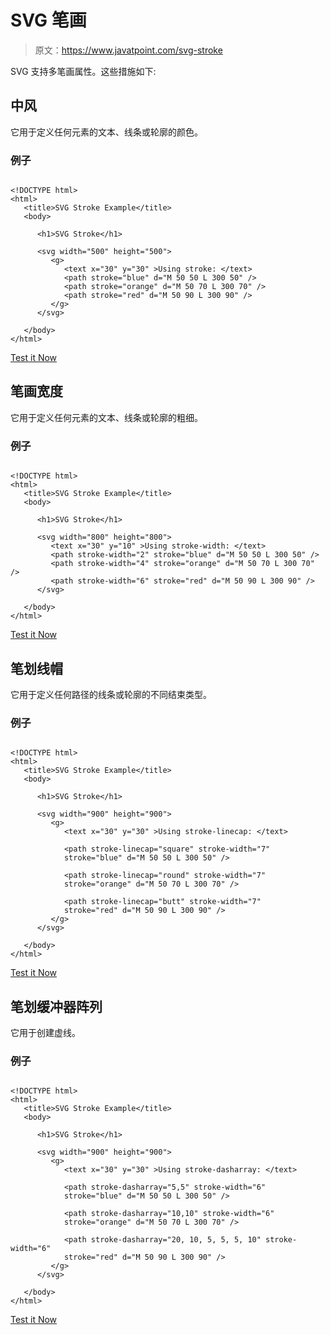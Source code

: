 # SVG 笔画

> 原文：<https://www.javatpoint.com/svg-stroke>

SVG 支持多笔画属性。这些措施如下:

## 中风

它用于定义任何元素的文本、线条或轮廓的颜色。

### 例子

```

<!DOCTYPE html>
<html>
   <title>SVG Stroke Example</title>
   <body>

      <h1>SVG Stroke</h1>

      <svg width="500" height="500">
         <g>
            <text x="30" y="30" >Using stroke: </text>
            <path stroke="blue" d="M 50 50 L 300 50" />
            <path stroke="orange" d="M 50 70 L 300 70" />
            <path stroke="red" d="M 50 90 L 300 90" />
         </g> 
      </svg>

   </body>
</html>

```

[Test it Now](https://www.javatpoint.com/oprweb/test.jsp?filename=svgstroke1)

## 笔画宽度

它用于定义任何元素的文本、线条或轮廓的粗细。

### 例子

```

<!DOCTYPE html>
<html>
   <title>SVG Stroke Example</title>
   <body>

      <h1>SVG Stroke</h1>

      <svg width="800" height="800">
         <text x="30" y="10" >Using stroke-width: </text>
         <path stroke-width="2" stroke="blue" d="M 50 50 L 300 50" />
         <path stroke-width="4" stroke="orange" d="M 50 70 L 300 70" />
         <path stroke-width="6" stroke="red" d="M 50 90 L 300 90" />
      </svg>

   </body>
</html>

```

[Test it Now](https://www.javatpoint.com/oprweb/test.jsp?filename=svgstroke2)

## 笔划线帽

它用于定义任何路径的线条或轮廓的不同结束类型。

### 例子

```

<!DOCTYPE html>
<html>
   <title>SVG Stroke Example</title>
   <body>

      <h1>SVG Stroke</h1>

      <svg width="900" height="900">
         <g>
            <text x="30" y="30" >Using stroke-linecap: </text>

            <path stroke-linecap="square" stroke-width="7" 
            stroke="blue" d="M 50 50 L 300 50" />

            <path stroke-linecap="round" stroke-width="7" 
            stroke="orange" d="M 50 70 L 300 70" />

            <path stroke-linecap="butt" stroke-width="7"
            stroke="red" d="M 50 90 L 300 90" />
         </g>
      </svg>

   </body>
</html>

```

[Test it Now](https://www.javatpoint.com/oprweb/test.jsp?filename=svgstroke3)

## 笔划缓冲器阵列

它用于创建虚线。

### 例子

```

<!DOCTYPE html>
<html>
   <title>SVG Stroke Example</title>
   <body>

      <h1>SVG Stroke</h1>

      <svg width="900" height="900">
         <g>
            <text x="30" y="30" >Using stroke-dasharray: </text>

            <path stroke-dasharray="5,5" stroke-width="6" 
            stroke="blue" d="M 50 50 L 300 50" />

            <path stroke-dasharray="10,10" stroke-width="6" 
            stroke="orange" d="M 50 70 L 300 70" />

            <path stroke-dasharray="20, 10, 5, 5, 5, 10" stroke-width="6" 
            stroke="red" d="M 50 90 L 300 90" />
         </g>
      </svg>

   </body>
</html>

```

[Test it Now](https://www.javatpoint.com/oprweb/test.jsp?filename=svgstroke4)
